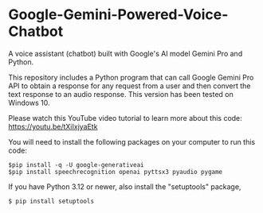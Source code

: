# Google-Gemini-Powered-Voice-Chatbot
A voice assistant (chatbot) built with Google's AI model Gemini Pro and Python. 

This repository includes a Python program that can call Google Gemini Pro API to obtain a response for any request from a user and then convert the text response to an audio response. This version has been tested on Windows 10.

Please watch this YouTube video tutorial to learn more about this code:    
https://youtu.be/tXiIxjyaEtk    

You will need to install the following packages on your computer to run this code:

```console
$pip install -q -U google-generativeai    
$pip install speechrecognition openai pyttsx3 pyaudio pygame
```
If you have Python 3.12 or newer, also install the "setuptools" package,    

```console
$ pip install setuptools
```
